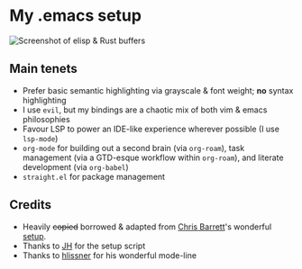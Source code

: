 # My .emacs setup

![Screenshot of elisp & Rust buffers](https://i.imgur.com/E7whJFK.png)

## Main tenets

* Prefer basic semantic highlighting via grayscale & font weight; **no** syntax highlighting
* I use `evil`, but my bindings are a chaotic mix of both vim & emacs philosophies
* Favour LSP to power an IDE-like experience wherever possible (I use `lsp-mode`)
* `org-mode` for building out a second brain (via `org-roam`), task management (via a GTD-esque workflow within `org-roam`), and literate development (via `org-babel`)
* `straight.el` for package management

## Credits

* Heavily ~~copied~~ borrowed & adapted from [Chris Barrett](https://github.com/chrisbarrett)'s
wonderful [setup](https://github.com/chrisbarrett/.emacs.d).
* Thanks to [JH](https://github.com/jackhopner) for the setup script
* Thanks to [hlissner](https://github.com/hlissner/doom-emacs) for his wonderful mode-line
